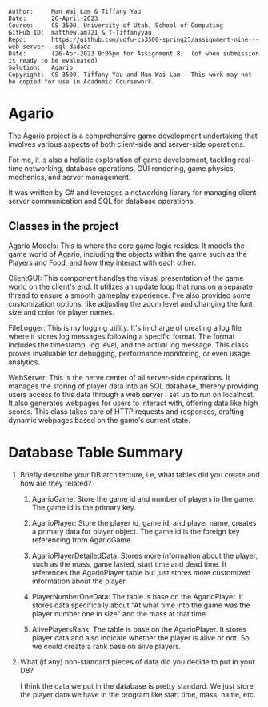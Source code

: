 ```
Author:     Man Wai Lam & Tiffany Yau
Date:       26-April-2023
Course:     CS 3500, University of Utah, School of Computing
GitHub ID:  matthewlam721 & T-Tiffanyyau
Repo:       https://github.com/uofu-cs3500-spring23/assignment-nine---web-server---sql-dadada
Date:       (26-Apr-2023 9:05pm for Assignment 8)  (of when submission is ready to be evaluated)
Solution:   Agario
Copyright:  CS 3500, Tiffany Yau and Man Wai Lam - This work may not be copied for use in Academic Coursework.
```

# Agario

The Agario project is a comprehensive game development undertaking that involves various aspects of both client-side and server-side operations.

For me, it is also a holistic exploration of game development, tackling real-time networking, database operations, GUI rendering, game physics, mechanics, and server management.

It was written by C# and leverages a networking library for managing client-server communication and SQL for database operations.

## Classes in the project

Agario Models: This is where the core game logic resides. It models the game world of Agario, including the objects within the game such as the Players and Food, and how they interact with each other.

ClientGUI: This component handles the visual presentation of the game world on the client's end. It utilizes an update loop that runs on a separate thread to ensure a smooth gameplay experience. I've also provided some customization options, like adjusting the zoom level and changing the font size and color for player names.

FileLogger: This is my logging utility. It's in charge of creating a log file where it stores log messages following a specific format. The format includes the timestamp, log level, and the actual log message. This class proves invaluable for debugging, performance monitoring, or even usage analytics.

WebServer: This is the nerve center of all server-side operations. It manages the storing of player data into an SQL database, thereby providing users access to this data through a web server I set up to run on localhost. It also generates webpages for users to interact with, offering data like high scores. This class takes care of HTTP requests and responses, crafting dynamic webpages based on the game's current state.



# Database Table Summary
1. Briefly describe your DB architecture, i.e, what tables did you create and how are they related?   

    1. AgarioGame: Store the game id and number of players in the game. The game id is the primary key.

    2. AgarioPlayer: Store the player id, game id, and player name, creates a primary data for player object. The game id is the foreign key referencing from AgarioGame.

    3. AgarioPlayerDetailedData: Stores more information about the player, such as the mass, game lasted, start time and dead time.
    It references the AgarioPlayer table but just stores more customized information about the player.

    4. PlayerNumberOneData: The table is base on the AgarioPlayer. It stores data specifically about "At what time into the game was the player number one in size" and the mass at that time.

    5. AlivePlayersRank: The table is base on the AgarioPlayer. It stores player data and also indicate whether the player is alive or not.
    So we could create a rank base on alive players.

2. What (if any) non-standard pieces of data did you decide to put in your DB?

    I think the data we put in the database is pretty standard. We just store the player data we have in the program like start time, mass, name, etc.
